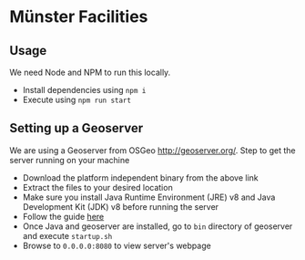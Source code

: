 # Münster Facilities

## Usage

We need Node and NPM to run this locally.

- Install dependencies using `npm i`
- Execute using `npm run start`

## Setting up a Geoserver

We are using a Geoserver from OSGeo http://geoserver.org/. Step to get the server running on your machine

- Download the platform independent binary from the above link
- Extract the files to your desired location
- Make sure you install Java Runtime Environment (JRE) v8 and Java Development Kit (JDK) v8 before running the server
- Follow the guide [here](https://docs.geoserver.org/latest/en/user/installation/index.html#installation)
- Once Java and geoserver are installed, go to `bin` directory of geoserver and execute `startup.sh`
- Browse to `0.0.0.0:8080` to view server's webpage
